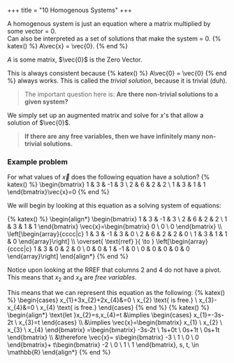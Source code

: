 +++
title = "10 Homogenous Systems"
+++

A homogenous system is just an equation where a matrix multiplied by some vector = 0.  
Can also be interpreted as a set of solutions that make the system = 0.
{% katex() %}
A\vec{x} = \vec{0}.
{% end %}

$A$ is some matrix, $\vec{0}$ is the Zero Vector.

This is always consistent because
{% katex() %}
A\vec{0} = \vec{0}
{% end %}
always works. This is called the *<colorize>trivial solution</colorize>*, because it is trivial (duh).

> The important question here is: **<colorize>Are there non-trivial solutions to a given system?</colorize>**

We simply set up an augmented matrix and solve for $x$'s that allow a solution of $\vec{0}$.
> **If there are any free variables, then we have infinitely many non-trivial solutions.**


### Example problem
For what values of $\vec{x}$ does the following equation have a solution?
{% katex() %}
\begin{bmatrix}
1 & 3 & -1 & 3 \\
2 & 6 & 2 & 2 \\
1 & 3 & 1 & 1
\end{bmatrix}\vec{x}=0
{% end %}

We will begin by looking at this equation as a solving system of equations:

{% katex() %}
\begin{align*}
\begin{bmatrix}
1 & 3 & -1 & 3 \\
2 & 6 & 2 & 2 \\
1 & 3 & 1 & 1
\end{bmatrix}
\vec{x}=\begin{bmatrix}
0 \\
0 \\
0
\end{bmatrix} \\\\
\left[\begin{array}{cccc|c}
1 & 3 & -1 & 3 & 0 \\
2 & 6 & 2 & 2 & 0 \\
1 & 3 & 1 & 1 & 0
\end{array}\right] \\\\
\overset{ \text{rref} }{ \to } \left[\begin{array}{cccc|c}
1 & 3 & 0 & 2 & 0 \\
0 & 0 & 1 & -1 & 0 \\
0 & 0 & 0 & 0 & 0
\end{array}\right]
\end{align*}
{% end %}

Notice upon looking at the RREF that columns 2 and 4 do not have a pivot. This means that $x_{2}$ and $x_{4}$ are *<colorize>free variables</colorize>*.

This means that we can represent this equation as the following:
{% katex() %}
\begin{cases}
x_{1}+3x_{2}+2x_{4}&=0 \\
x_{2} \text{ is free.} \\
x_{3}-x_{4}&=0 \\
x_{4} \text{ is free.}
\end{cases}
{% end %}
{% katex() %}
\begin{align*}
\text{let }x_{2}=s,x_{4}=t 
&\implies \begin{cases}
x_{1}=-3s-2t \\
x_{3}=t
\end{cases} \\\\
&\implies
\vec{x}=\begin{bmatrix}
x_{1} \\
x_{2} \\
x_{3} \\
x_{4}
\end{bmatrix}
=\begin{bmatrix}
-3s-2t \\
1s+0t \\
0s+1t \\
0s+1t
\end{bmatrix} \\\\
&\therefore \vec{x}=
s\begin{bmatrix}
-3 \\
1 \\
0 \\
0
\end{bmatrix}+
t\begin{bmatrix}
-2 \\
0 \\
1 \\
1
\end{bmatrix}, s, t, \in \mathbb{R}
\end{align*}
{% end %}

